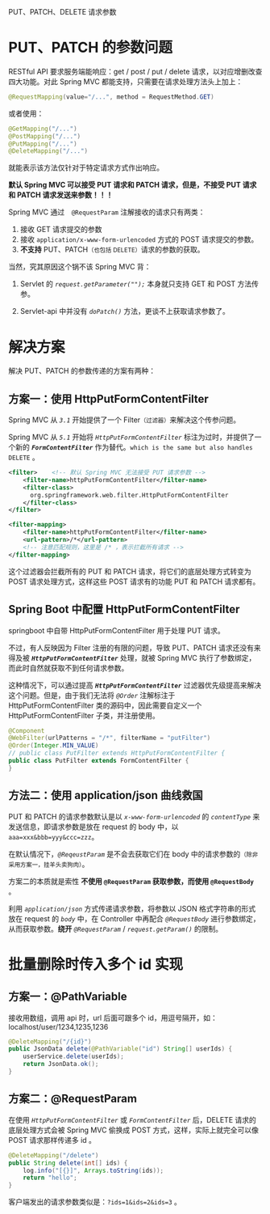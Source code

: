<span class="title">PUT、PATCH、DELETE 请求参数</span>

# PUT、PATCH 的参数问题

RESTful API 要求服务端能响应：get / post / put / delete 请求，以对应增删改查四大功能。对此 Spring MVC 都能支持，只需要在请求处理方法头上加上：

```java
@RequestMapping(value="/...", method = RequestMethod.GET)
```

或者使用：

```java
@GetMapping("/...")
@PostMapping("/...")
@PutMapping("/...")
@DeleteMapping("/...")
```

就能表示该方法仅针对于特定请求方式作出响应。

<strong>默认 Spring MVC 可以接受 PUT 请求和 PATCH 请求，但是，不接受 PUT 请求和 PATCH 请求发送来参数！！！</strong>

Spring MVC 通过　`@RequestParam` 注解接收的请求只有两类：

1. 接收 GET 请求提交的参数
2. 接收 `application/x-www-form-urlencoded` 方式的 POST 请求提交的参数。
3. <strong>不支持</strong> PUT、PATCH<small>（也包括 DELETE）</small>请求的参数的获取。

当然，究其原因这个锅不该 Spring MVC 背：

1. Servlet 的 *`request.getParameter("");`* 本身就只支持 GET 和 POST 方法传参。

2. Servlet-api 中并没有 *`doPatch()`* 方法，更谈不上获取请求参数了。

# 解决方案

解决 PUT、PATCH 的参数传递的方案有两种：

## 方案一：使用 HttpPutFormContentFilter

Spring MVC 从 *`3.1`* 开始提供了一个 Filter<small>（过滤器）</small>来解决这个传参问题。

Spring MVC 从 *`5.1`* 开始将 *`HttpPutFormContentFilter`* 标注为过时，并提供了一个新的 ***`FormContentFilter`*** 作为替代。`which is the same but also handles DELETE` 。

```xml
<filter>	<!-- 默认 Spring MVC 无法接受 PUT 请求参数 -->
    <filter-name>httpPutFormContentFilter</filter-name>
    <filter-class>
      org.springframework.web.filter.HttpPutFormContentFilter
    </filter-class>
</filter>

<filter-mapping>
    <filter-name>httpPutFormContentFilter</filter-name>
    <url-pattern>/*</url-pattern>   
    <!-- 注意匹配规则，这里是 /* ，表示拦截所有请求 -->
</filter-mapping>
```

这个过滤器会拦截所有的 PUT 和 PATCH 请求，将它们的底层处理方式转变为 POST 请求处理方式，这样这些 POST 请求有的功能 PUT 和 PATCH 请求都有。

## Spring Boot 中配置 HttpPutFormContentFilter

springboot 中自带 HttpPutFormContentFilter 用于处理 PUT 请求。

不过，有人反映因为 Filter 注册的有限的问题，导致 PUT、PATCH 请求还没有来得及被 ***`HttpPutFormContentFilter`*** 处理，就被 Spring MVC 执行了参数绑定，而此时自然就获取不到任何请求参数。

这种情况下，可以通过提高 ***`HttpPutFormContentFilter`*** 过滤器优先级提高来解决这个问题。但是，由于我们无法将 *`@Order`* 注解标注于 HttpPutFormContentFilter 类的源码中，因此需要自定义一个 HttpPutFormContentFilter 子类，并注册使用。

```java
@Component
@WebFilter(urlPatterns = "/*", filterName = "putFilter")
@Order(Integer.MIN_VALUE)
// public class PutFilter extends HttpPutFormContentFilter {
public class PutFilter extends FormContentFilter {
}
```

## 方法二：使用 application/json 曲线救国

PUT 和 PATCH 的请求参数默认是以 *`x-www-form-urlencoded`* 的 *`contentType`* 来发送信息，即请求参数是放在 request 的 body 中，以 `aaa=xxx&bbb=yyy&ccc=zzz`。

在默认情况下，*`@ReqeustParam`* 是不会去获取它们在 body 中的请求参数的<small>（除非采用方案一，挂羊头卖狗肉）</small>。

方案二的本质就是索性 <strong>不使用 `@RequestParam` 获取参数，而使用 `@RequestBody`</strong> 。

利用 *`application/json`* 方式传递请求参数，将参数以 JSON 格式字符串的形式放在 request 的 *`body`* 中，在 Controller 中再配合 *`@RequestBody`* 进行参数绑定，从而获取参数。<strong>绕开</strong> *`@RequestParam`* / *`request.getParam()`* 的限制。

# 批量删除时传入多个 id 实现

## 方案一：@PathVariable

接收用数组，调用 api 时，url 后面可跟多个 id，用逗号隔开，如：localhost/user/1234,1235,1236

```java
@DeleteMapping("/{id}")
public JsonData delete(@PathVariable("id") String[] userIds) {
    userService.delete(userIds);
    return JsonData.ok();
}
```

## 方案二：@RequestParam

在使用 *`HttpPutFormContentFilter`* 或 *`FormContentFilter`* 后，DELETE 请求的底层处理方式会被 Spring MVC 偷换成 POST 方式，这样，实际上就完全可以像 POST 请求那样传递多 id 。

```java
@DeleteMapping("/delete")
public String delete(int[] ids) {
    log.info("[{}]", Arrays.toString(ids));
    return "hello";
}
```

客户端发出的请求参数类似是：`?ids=1&ids=2&ids=3` 。
